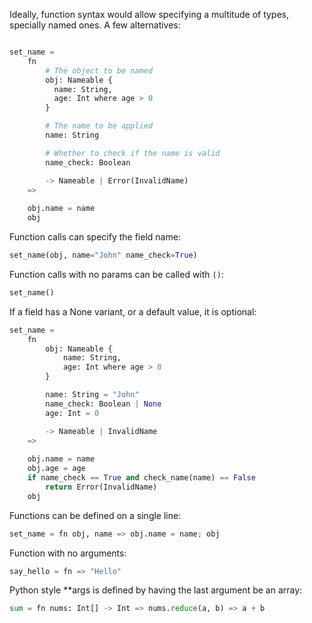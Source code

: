 Ideally, function syntax would allow specifying a multitude of types, specially named ones. A few alternatives:

```python

set_name = 
    fn
        # The object to be named
        obj: Nameable { 
          name: String, 
          age: Int where age > 0 
        }

        # The name to be applied
        name: String

        # Whether to check if the name is valid
        name_check: Boolean

        -> Nameable | Error(InvalidName)
    =>
    
    obj.name = name
    obj
```

Function calls can specify the field name:

```python
set_name(obj, name="John" name_check=True)
```

Function calls with no params can be called with `()`:

```python
set_name()
```

If a field has a None variant, or a default value, it is optional:

```python
set_name = 
    fn
        obj: Nameable { 
            name: String, 
            age: Int where age > 0 
        }

        name: String = "John"
        name_check: Boolean | None
        age: Int = 0

        -> Nameable | InvalidName
    =>
  
    obj.name = name
    obj.age = age
    if name_check == True and check_name(name) == False
        return Error(InvalidName)
    obj
```

Functions can be defined on a single line:

```python
set_name = fn obj, name => obj.name = name; obj
```

Function with no arguments:

```python
say_hello = fn => "Hello"
```

Python style \*\*args is defined by having the last argument be an array:

```python
sum = fn nums: Int[] -> Int => nums.reduce(a, b) => a + b
```
